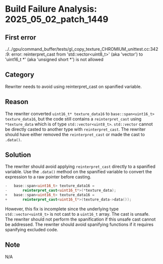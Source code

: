 # Build Failure Analysis: 2025_05_02_patch_1449

## First error

../../gpu/command_buffer/tests/gl_copy_texture_CHROMIUM_unittest.cc:342:9: error: reinterpret_cast from 'std::vector<uint8_t>' (aka 'vector<unsigned char>') to 'uint16_t *' (aka 'unsigned short *') is not allowed

## Category
Rewriter needs to avoid using reinterpret_cast on spanified variable.

## Reason
The rewriter converted `uint16_t* texture_data16` to `base::span<uint16_t> texture_data16`, but the code still contains a `reinterpret_cast` using `*texture_data` which is of type `std::vector<uint8_t>`. `std::vector` cannot be directly casted to another type with `reinterpret_cast`. The rewriter should have either removed the `reinterpret_cast` or made the cast to `.data()`.

## Solution
The rewriter should avoid applying `reinterpret_cast` directly to a spanified variable. Use the `.data()` method on the spanified variable to convert the expression to a raw pointer before casting.

```c++
-   base::span<uint16_t> texture_data16 =
-       reinterpret_cast<uint16_t*>(*texture_data);
+   base::span<uint16_t> texture_data16 =
+       reinterpret_cast<uint16_t*>(texture_data->data());
```

However, this fix is incomplete since the underlying type `std::vector<uint8_t>` is not cast to a `uint16_t` array. The cast is unsafe. The rewriter should not perform the spanification if this unsafe cast cannot be addressed. The rewriter should avoid spanifying functions if it requires spanifying excluded code.

## Note
N/A
